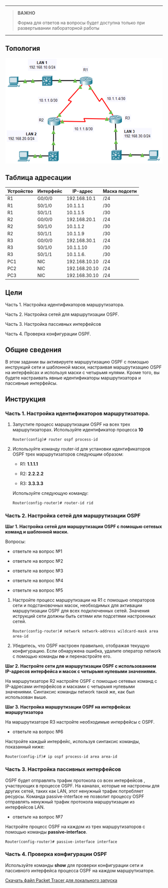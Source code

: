 
---

> **ВАЖНО**
> 
> Форма для ответов на вопросы будет доступна только при развертывании лабораторной работы 

---

## Топология

![](./assets/topology.png)

## Таблица адресации

| Устройство | Интерфейс | IP-адрес      | Маска подсети |
|------------|-----------|---------------|---------------|
| R1         | G0/0/0    | 192.168.10.1  | /24           |
| R1         | S0/1/0    | 10.1.1.1      | /30           |
| R1         | S0/1/1    | 10.1.1.5      | /30           |
| R2         | G0/0/0    | 192.168.20.1  | /24           |
| R2         | S0/1/0    | 10.1.1.2      | /30           |
| R2         | S0/1/1    | 10.1.1.9      | /30           |
| R3         | G0/0/0    | 192.168.30.1  | /24           |
| R3         | S0/1/0    | 10.1.1.10     | /30           |
| R3         | S0/1/1    | 10.1.1.6.     | /30           |
| PC1        | NIC       | 192.168.10.10 | /24           |
| PC2        | NIC       | 192.168.20.10 | /24           |
| PC3        | NIC       | 192.168.30.10 | /24           |

## Цели

Часть 1. Настройка идентификаторов маршрутизатора.

Часть 2. Настройка сетей для маршрутизации OSPF.

Часть 3. Настройка пассивных интерфейсов

Часть 4. Проверка конфигурации OSPF.

## Общие сведения

В этом задании вы активируете маршрутизацию OSPF с помощью инструкций сети и шаблонной маски, настраивая маршрутизацию OSPF на интерфейсах и используя маски с четырьмя нулями. Кроме того, вы будете настраивать явные идентификаторы маршрутизатора и пассивные интерфейсы.

## Инструкция

### Часть 1. Настройка идентификаторов маршрутизатора.

1.  Запустите процесс маршрутизации OSPF на всех трех маршрутизаторах. Используйте идентификатор процесса **10**

    ```
    Router(config)# router ospf process-id
    ```

2.  Используйте команду router-id для установки идентификаторов OSPF трех маршрутизаторов следующим образом:

    -   R1: **1.1.1.1**

    -   R2: **2.2.2.2**

    -   R3: **3.3.3.3**

    Используйте следующую команду:

    ```
    Router(config-router)# router-id rid
    ```

### Часть 2. Настройка сетей для маршрутизации OSPF

**Шаг 1. Настройка сетей для маршрутизации OSPF с помощью сетевых команд и шаблонной маски.**

Вопросы:

- ответьте на вопрос №1

- ответьте на вопрос №2

- ответьте на вопрос №3

- ответьте на вопрос №4

- ответьте на вопрос №5

1.  Настройте процесс маршрутизации на R1 с помощью операторов сети и подстановочных масок, необходимых для активации маршрутизации OSPF для всех подключенных сетей. Значения иструкций сети должны быть сетями или подсетями настроенных сетей.

    ```
    Router(config-router)# network network-address wildcard-mask area area-id
    ```

2.  Убедитесь, что OSPF настроен правильно, отображая текущую конфигурацию. Если обнаружена ошибка, удалите оператор network с помощью команды **no** и перенастройте его.

**Шаг 2. Настройте сети для маршрутизации OSPF с использованием IP-адресов интерфейса и масок с четырьмя нулевыми значениями.**

На маршрутизаторе R2 настройте OSPF с помощью сетевых команд с IP-адресами интерфейсов и масками с четырьмя нулевыми значениями. Синтаксис команды network такой же, как был использован выше.

**Шаг 3. Настройка маршрутизации OSPF на интерфейсах маршрутизатора**

На маршрутизаторе R3 настройте необходимые интерфейсы с OSPF.

- ответьте на вопрос №6

Настройте каждый интерфейс, используя синтаксис команды, показанный ниже:

```
Router(config-if)# ip ospf process-id area area-id
```

### Часть 3. Настройка пассивных интерфейсов

OSPF будет отправлять трафик протокола со всех интерфейсов , участвующих в процессе OSPF. На каналах, которые не настроены для других сетей, таких как LAN, этот ненужный трафик потребляет ресурсы. Команда passive-interface не позволит процессу OSPF отправлять ненужный трафик протокола маршрутизации из интерфейсов LAN.

- ответьте на вопрос №7

Настройте процесс OSPF на каждом из трех маршрутизаторов с помощью команды **passive-interface**.

```
Router(config-router)# passive-interface interface
```

### Часть 4. Проверка конфигурации OSPF

Используйте команды **show** для проверки конфигурации сети и пассивного интерфейса процесса OSPF на каждом маршрутизаторе.

[Скачать файл Packet Tracer для локального запуска](./assets/2.2.13-lab.pka)